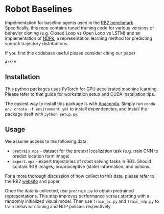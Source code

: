 # Robot Baselines
Impelmentation for baseline agents used in the [RB2 benchmark](https://rb2.info/). Specifically, this repo contains tuned training code for various versions of behavior cloning (e.g. Closed Loop vs Open Loop vs LSTM) and an implementation of [NDPs](https://shikharbahl.github.io/neural-dynamic-policies/), a representation learning method for predicting smooth trajectory distributions.

If you find this codebase useful please consider citing our paper
```
ArXiV
```

## Installation
This python packages uses [PyTorch](https://pytorch.org/) for GPU accelerated machine learning. Please refer to that guide for workstation setup and CUDA installation tips. 

The easiest way to install this package is with [Anaconda](https://www.anaconda.com/). Simply run `conda env create -f environment.yml` to install dependencies, and install the package itself with `python setup.py`.

## Usage
We assume access to the following data:
* `pretrain.npz` - dataset for the pretext localization task (e.g. train CNN to predict location form image) 
* `expert.npz` - expert trajectories of robot solving tasks in RB2. Should contain RGB images, proprioceptive (state) information, and actions.

For a more thorough discussion of how collect to this data, please refer to the RB2 [website](https://rb2.info/) and paper.

Once the data is collected, use `pretrain.py` to obtain pretrained representations. This step improves performance versus starting with a randomly initialized visual model. Then use `train_bc.py` and `train_ndp.py` to train behavior cloning and NDP policies respectively.
